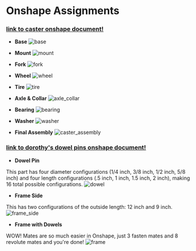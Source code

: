 # Onshape Assignments
### [link to caster onshape document!](https://cvilleschools.onshape.com/documents/efbe8d7e14a813fea9383cb6/w/82dac7dabc795309f6587a3c/e/49551501f3792a8a1a6f5e5d)

- **Base**
![base](images/base.png)


- **Mount**
![mount](images/mount.png)


- **Fork**
![fork](images/fork.png)


- **Wheel**
![wheel](images/wheel.png)


- **Tire**
![tire](images/tire.png)


- **Axle & Collar**
![axle_collar](images/axle_collar.png)


- **Bearing**
![bearing](images/bearing.png)


- **Washer**
![washer](images/washer.png)


- **Final Assembly**
![caster_assembly](images/caster_assembly.png)


### [link to dorothy's dowel pins onshape document!](https://cvilleschools.onshape.com/documents/21581d0deec776e4ff3f4d38/w/358d316a9c78fbe9507db262/e/97710db6f1c417874538c0c3)

- **Dowel Pin**

This part has four diameter configurations (1/4 inch, 3/8 inch, 1/2 inch, 5/8 inch) and four length configurations (.5 inch, 1 inch, 1.5 inch, 2 inch), making 16 total possible configurations.
![dowel](images/dowel.png)


- **Frame Side**

This has two configurations of the outside length: 12 inch and 9 inch.
![frame_side](images/frame_side.png)


- **Frame with Dowels**

WOW! Mates are so much easier in Onshape, just 3 fasten mates and 8 revolute mates and you're done!
![frame](images/frame.png)

